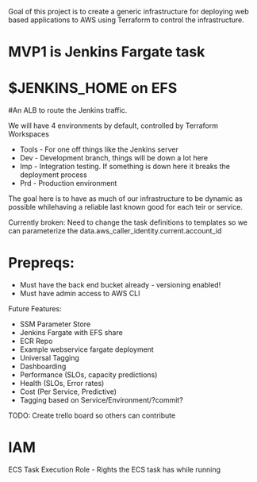 Goal of this project is to create a generic infrastructure for deploying web based applications to AWS using Terraform to control the infrastructure. 

# MVP1 is Jenkins Fargate task
# $JENKINS_HOME on EFS
#An ALB to route the Jenkins traffic.

We will have 4 environments by default, controlled by Terraform Workspaces
- Tools - For one off things like the Jenkins server
- Dev - Development branch, things will be down a lot here
- Imp - Integration testing. If something is down here it breaks the deployment process
- Prd - Production environment

 The goal here is to have as much of our infrastructure to be dynamic as possible whilehaving a reliable last known good for each teir or service.

Currently broken: Need to change the task definitions to templates so we can parameterize the data.aws_caller_identity.current.account_id

# Prepreqs:
 - Must have the back end bucket already - versioning enabled!
 - Must have admin access to AWS CLI

Future Features:
- SSM Parameter Store
- Jenkins Fargate with EFS share
- ECR Repo
- Example webservice fargate deployment
- Universal Tagging
- Dashboarding
 - Performance (SLOs, capacity predictions)
 - Health (SLOs, Error rates)
 - Cost (Per Service, Predictive)
 - Tagging based on Service/Environment/?commit?

TODO: Create trello board so others can contribute

# IAM
ECS Task Execution Role - Rights the ECS task has while running

